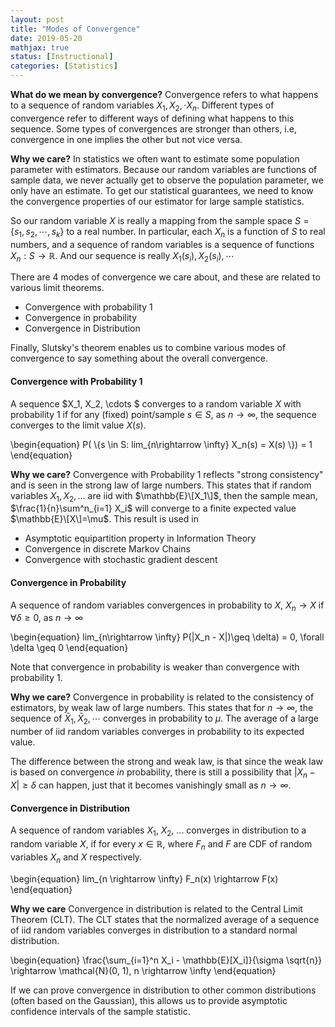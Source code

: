 ```yaml
---
layout: post
title: "Modes of Convergence"
date: 2019-05-20
mathjax: true
status: [Instructional]
categories: [Statistics]
---
```


**What do we mean by convergence?**
Convergence refers to what happens to a sequence of random variables $X_1, X_2, \cdot X_n$.
Different types of convergence refer to different ways of defining what happens to this
sequence. Some types of convergences are stronger than others, i.e, convergence in one implies
the other but not vice versa.


**Why we care?**
In statistics we often want to estimate some population parameter with estimators. Because our
random variables are functions of sample data, we never actually get
to observe the population parameter, we only have an estimate. To get our statistical
guarantees, we need to know the convergence properties of our estimator for large sample statistics.

So our random variable $X$ is really a mapping from the sample space $S=\{s_1, s_2, \cdots, s_k\}$ to a real number. In particular, each $X_n$ is a function of $S$ to real numbers, and a sequence of random variables is a sequence of functions $X_n:S\rightarrow \mathbb{R}$. And our sequence is really $X_1(s_i), X_2(s_i), \cdots$

There are 4 modes of convergence we care about, and these are related to various limit
theorems.

* Convergence with probability 1
* Convergence in probability
* Convergence in Distribution

Finally, Slutsky's theorem enables us to combine various modes of convergence to say something
about the overall convergence.


#### **Convergence with Probability 1**

A sequence $X_1, X_2, \cdots $ converges to a random variable $X$ with probability 1 if for any
(fixed) point/sample $s \in S$, as $n \rightarrow \infty$, the sequence converges to the limit
value $X(s)$.

\begin{equation}
P( \\{s \in S: lim_{n\rightarrow \infty} X_n(s) = X(s) \\}) = 1
\end{equation}

**Why we care?** Convergence with Probability 1 reflects "strong consistency" and is seen in the strong law of large numbers.
This states that if random variables $X_1, X_2,...$ are iid with $\mathbb{E}\[X_1\]$, then the sample mean, $\frac{1}{n}\sum^n_{i=1} X_i$ will converge to a finite expected value $\mathbb{E}\[X\]=\mu$. This result is used in 
* Asymptotic equipartition property in Information Theory
* Convergence in discrete Markov Chains
* Convergence with stochastic gradient descent

#### **Convergence in Probability**
A sequence of random variables convergences in probability to $X$,  $X_n \rightarrow X$ if $\forall \delta \geq 0$, as $n \rightarrow \infty$

\begin{equation}
lim_{n\rightarrow \infty} P(|X_n - X|)\geq \delta) = 0, \forall \delta \geq 0
\end{equation}

Note that convergence in probability is weaker than convergence with probability 1. 

**Why we care?** Convergence in probability is related to the consistency of estimators, by
weak law of large numbers. This states that for $n\rightarrow \infty$, the sequence of
$\bar{X}_1, \bar{X}_2, \cdots$ converges in probability to $\mu$. The average of a large number of iid random variables converges in probability to its expected value.

The difference between the strong and weak law, is that since the weak law is based on convergence *in* probability, there
is still a possibility that $|X_n-X|\geq \delta$ can happen, just that it becomes vanishingly
small as $n \rightarrow \infty$.


#### **Convergence in Distribution**

A sequence of random variables $X_1$, $X_2$, ... converges in distribution to a random variable
$X$, if for every $x \in \mathbb{R}$, where $F_n$ and $F$ are CDF of random variables $X_n$ and
$X$ respectively.

\begin{equation}
lim_{n \rightarrow \infty} F_n(x) \rightarrow F(x)
\end{equation}

**Why we care** Convergence in distribution is related to the Central Limit Theorem (CLT). The CLT states that the normalized average of a sequence of iid random variables converges in distribution to a standard normal distribution. 

\begin{equation}
\frac{\sum_{i=1}^n X_i - \mathbb{E}\[X_i\]}{\sigma \sqrt{n}} \rightarrow \mathcal{N}(0, 1),
n \rightarrow \infty
\end{equation}

If we can prove convergence in distribution to other common distributions (often based on the
Gaussian), this allows us to provide asymptotic confidence intervals of the sample statistic.
